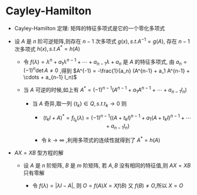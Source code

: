# Cayley-Hamilton

- Cayley-Hamilton 定理: 矩阵的特征多项式是它的一个零化多项式

- 设 $A$ 是 $n$ 阶可逆矩阵,则存在 $n-1$ 次多项式 $g(x),s.t. A^{-1} = g(A)$, 存在 $n-1$ 次多项式 $h(x),s.t. A^* = h(A)$

  - 令 $f(\lambda) = \lambda^n + a_1\lambda^{n-1} + \cdots + a_{n-1}\lambda + a_n$ 是 $A$ 的特征多项式, 由 $a_n = (-1)^n\det A\neq 0$ ,得到 $A^{-1} = -\frac{1}{a_n} (A^{n-1} +  a_1 A^{n-1} + \cdots + a_{n-1} I_n)$

  - 当 $A$ 可逆的时候,如上有 $A^* = (-1)^{n-1}(A^{n-1} + a_1 A^{n-1} + \cdots + a_{n-1} I_n)$

    - 当 $A$ 奇异,取一列 $\{t_k\}\in Q,s.t.t_k\to 0$ 则

      - $$(t_kI+A)^* = f_{t_k}(\lambda) = (-1)^{n-1}( (A+t_kI)^{n-1} + a_1 (A+t_kI)^{n-1} + \cdots + a_{n-1} I_n)$$

      - 令 $k\to\infty$ ,利用多项式的连续性就得到了 $A^* = h(A)$

- $AX=XB$ 型方程的解

  - 设 $A$ 是 $n$ 阶矩阵, $B$ 是 $m$ 阶矩阵, 若 $A,B$ 没有相同的特征值,则 $AX=XB$ 只有零解

    - 令 $f(\lambda)=|\lambda I-A|,$ 则 $O = f(A)X=Xf(B)$ 又 $f(B)\neq O$,所以 $X=O$
